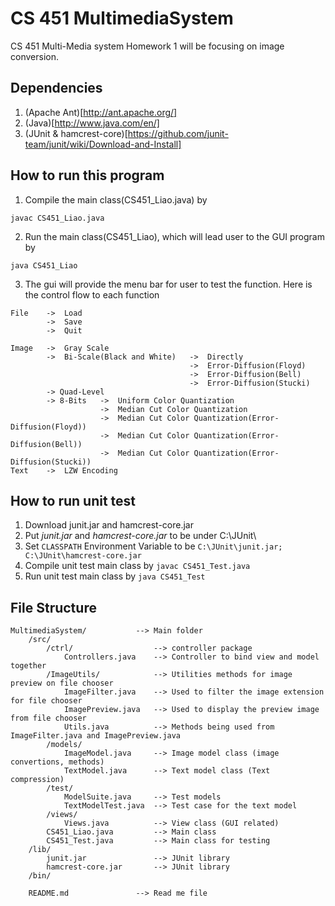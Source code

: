 CS 451 MultimediaSystem
=======================

CS 451 Multi-Media system Homework 1 will be focusing on image conversion.

## Dependencies

1. (Apache Ant)[http://ant.apache.org/]
2. (Java)[http://www.java.com/en/]
3. (JUnit & hamcrest-core)[https://github.com/junit-team/junit/wiki/Download-and-Install]

## How to run this program

1. Compile the main class(CS451_Liao.java) by  
```
javac CS451_Liao.java
```
2. Run the main class(CS451_Liao), which will lead user to the GUI program by  
```
java CS451_Liao
```

3. The gui will provide the menu bar for user to test the function. Here is the control flow to each function

```
File 	->	Load
		->	Save
		->	Quit

Image 	->	Gray Scale
		->	Bi-Scale(Black and White)	->	Directly
										->	Error-Diffusion(Floyd)
										->	Error-Diffusion(Bell)
										->	Error-Diffusion(Stucki)
		-> Quad-Level
		-> 8-Bits	->	Uniform Color Quantization
					->	Median Cut Color Quantization
					->	Median Cut Color Quantization(Error-Diffusion(Floyd))
					->	Median Cut Color Quantization(Error-Diffusion(Bell))
					->	Median Cut Color Quantization(Error-Diffusion(Stucki))
Text 	->	LZW Encoding
```

## How to run unit test

1. Download junit.jar and hamcrest-core.jar
2. Put *junit.jar* and *hamcrest-core.jar* to be under C:\JUnit\
3. Set `CLASSPATH` Environment Variable to be `C:\JUnit\junit.jar; C:\JUnit\hamcrest-core.jar`
4. Compile unit test main class by `javac CS451_Test.java`
5. Run unit test main class by `java CS451_Test`

## File Structure

	MultimediaSystem/			-->	Main folder
		/src/
			/ctrl/ 					--> controller package
				Controllers.java 	-->	Controller to bind view and model together
			/ImageUtils/			--> Utilities methods for image preview on file chooser
				ImageFilter.java 	--> Used to filter the image extension for file chooser
				ImagePreview.java 	--> Used to display the preview image from file chooser
				Utils.java 			--> Methods being used from ImageFilter.java and ImagePreview.java
			/models/
				ImageModel.java 	--> Image model class (image convertions, methods)
				TextModel.java 		--> Text model class (Text compression)
			/test/
				ModelSuite.java		--> Test models
				TextModelTest.java 	--> Test case for the text model
			/views/
				Views.java 			--> View class (GUI related)
			CS451_Liao.java 		--> Main class
			CS451_Test.java 		--> Main class for testing
		/lib/
			junit.jar 				--> JUnit library
			hamcrest-core.jar 		--> JUnit library
		/bin/
			
		README.md 				--> Read me file
